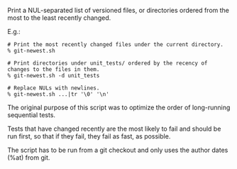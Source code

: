 Print a NUL-separated list of versioned files, or directories ordered from the
most to the least recently changed.

E.g.:
```
# Print the most recently changed files under the current directory.
% git-newest.sh

# Print directories under unit_tests/ ordered by the recency of changes to the files in them.
% git-newest.sh -d unit_tests

# Replace NULs with newlines.
% git-newest.sh ...|tr '\0' '\n'
```

The original purpose of this script was to optimize the order of long-running
sequential tests.

Tests that have changed recently are the most likely to fail and should be run
first, so that if they fail, they fail as fast, as possible.

The script has to be run from a git checkout and only uses the author dates
(%at) from git.
